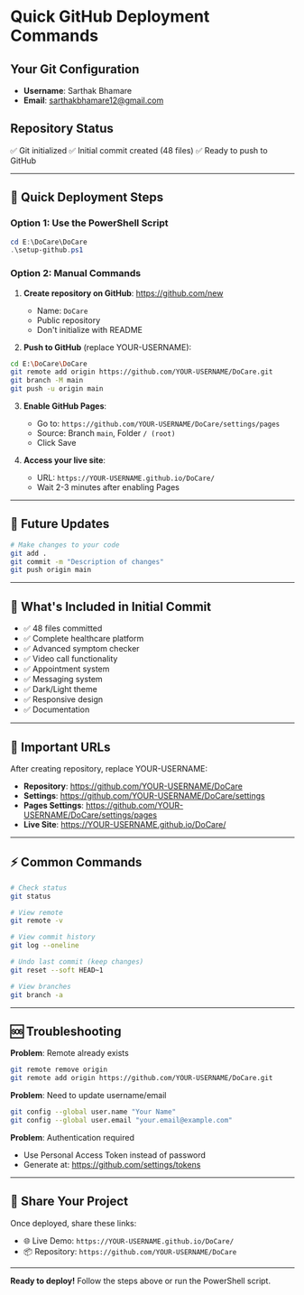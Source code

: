 # Quick GitHub Deployment Commands

## Your Git Configuration
- **Username**: Sarthak Bhamare
- **Email**: sarthakbhamare12@gmail.com

## Repository Status
✅ Git initialized
✅ Initial commit created (48 files)
✅ Ready to push to GitHub

---

## 🚀 Quick Deployment Steps

### Option 1: Use the PowerShell Script
```powershell
cd E:\DoCare\DoCare
.\setup-github.ps1
```

### Option 2: Manual Commands

1. **Create repository on GitHub**: https://github.com/new
   - Name: `DoCare`
   - Public repository
   - Don't initialize with README

2. **Push to GitHub** (replace YOUR-USERNAME):
```bash
cd E:\DoCare\DoCare
git remote add origin https://github.com/YOUR-USERNAME/DoCare.git
git branch -M main
git push -u origin main
```

3. **Enable GitHub Pages**:
   - Go to: `https://github.com/YOUR-USERNAME/DoCare/settings/pages`
   - Source: Branch `main`, Folder `/ (root)`
   - Click Save

4. **Access your live site**:
   - URL: `https://YOUR-USERNAME.github.io/DoCare/`
   - Wait 2-3 minutes after enabling Pages

---

## 📝 Future Updates

```bash
# Make changes to your code
git add .
git commit -m "Description of changes"
git push origin main
```

---

## 🎯 What's Included in Initial Commit

- ✅ 48 files committed
- ✅ Complete healthcare platform
- ✅ Advanced symptom checker
- ✅ Video call functionality
- ✅ Appointment system
- ✅ Messaging system
- ✅ Dark/Light theme
- ✅ Responsive design
- ✅ Documentation

---

## 🔗 Important URLs

After creating repository, replace YOUR-USERNAME:

- **Repository**: https://github.com/YOUR-USERNAME/DoCare
- **Settings**: https://github.com/YOUR-USERNAME/DoCare/settings
- **Pages Settings**: https://github.com/YOUR-USERNAME/DoCare/settings/pages
- **Live Site**: https://YOUR-USERNAME.github.io/DoCare/

---

## ⚡ Common Commands

```bash
# Check status
git status

# View remote
git remote -v

# View commit history
git log --oneline

# Undo last commit (keep changes)
git reset --soft HEAD~1

# View branches
git branch -a
```

---

## 🆘 Troubleshooting

**Problem**: Remote already exists
```bash
git remote remove origin
git remote add origin https://github.com/YOUR-USERNAME/DoCare.git
```

**Problem**: Need to update username/email
```bash
git config --global user.name "Your Name"
git config --global user.email "your.email@example.com"
```

**Problem**: Authentication required
- Use Personal Access Token instead of password
- Generate at: https://github.com/settings/tokens

---

## 📱 Share Your Project

Once deployed, share these links:
- 🌐 Live Demo: `https://YOUR-USERNAME.github.io/DoCare/`
- 📦 Repository: `https://github.com/YOUR-USERNAME/DoCare`

---

**Ready to deploy!** Follow the steps above or run the PowerShell script.
